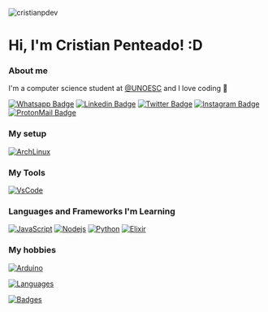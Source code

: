 <p align="left"> <img src="https://komarev.com/ghpvc/?username=cristianpdev" alt="cristianpdev" /> </p>

# Hi, I'm Cristian Penteado! :D

### About me
I'm a computer science student at [@UNOESC](https://www.unoesc.edu.br/) and I love coding 💜

[![Whatsapp Badge](https://img.shields.io/badge/WhatsApp-25D366?style=for-the-badge&logo=whatsapp&logoColor=white)](https://wa.me/554999242947)
[![Linkedin Badge](https://img.shields.io/badge/LinkedIn-0077B5?style=for-the-badge&logo=linkedin&logoColor=white)](https://www.linkedin.com/in/cristianpdev/)
[![Twitter Badge](https://img.shields.io/badge/Twitter-1DA1F2?style=for-the-badge&logo=twitter&logoColor=white)](https://twitter.com/cristianpdev)
[![Instagram Badge](https://img.shields.io/badge/Instagram-E4405F?style=for-the-badge&logo=instagram&logoColor=white)](https://instagram.com/cristianpdev)
[![ProtonMail Badge](https://img.shields.io/badge/ProtonMail-8B89CC?style=for-the-badge&logo=protonmail&logoColor=white)](mailto:cristianpenteado@protonmail.ch)

### My setup  
[![ArchLinux](https://img.shields.io/badge/Arch_Linux-1793D1?style=for-the-badge&logo=arch-linux&logoColor=white)](https://archlinux.org/download/)

### My Tools
[![VsCode](https://img.shields.io/badge/Visual_Studio_Code-0078D4?style=for-the-badge&logo=visual%20studio%20code&logoColor=white)](https://code.visualstudio.com/download)

### Languages and Frameworks I'm Learning
[![JavaScript](https://img.shields.io/badge/JavaScript-323330?style=for-the-badge&logo=javascript&logoColor=F7DF1E)](https://www.javascript.com/)
[![Nodejs](	https://img.shields.io/badge/Node.js-339933?style=for-the-badge&logo=nodedotjs&logoColor=white)](https://nodejs.org/en/)
[![Python](https://img.shields.io/badge/Python-FFD43B?style=for-the-badge&logo=python&logoColor=blue)](https://www.python.org/)
[![Elixir](	https://img.shields.io/badge/Elixir-4B275F?style=for-the-badge&logo=elixir&logoColor=white)](https://elixir-lang.org/)

### My hobbies
[![Arduino](https://img.shields.io/badge/Arduino-00979D?style=for-the-badge&logo=Arduino&logoColor=white)](https://www.arduino.cc/)

[![Languages](https://github-readme-stats.vercel.app/api/top-langs/?username=cristianpdev)](https://github.com/cristianpdev)


[![Badges](https://github-profile-summary-cards.vercel.app/api/cards/profile-details?username=cristianpdev&theme=vue)](https://github.com/cristianpdev)

